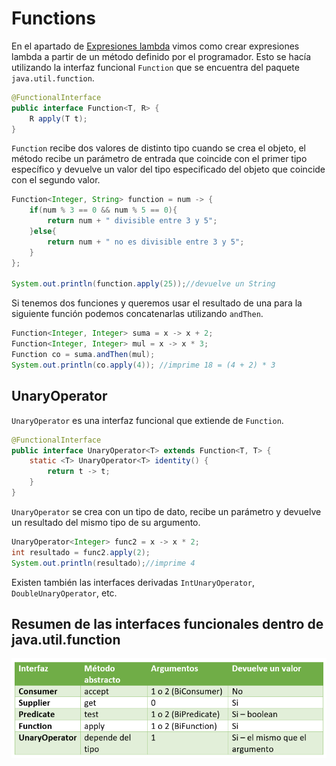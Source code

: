 # Functions

En el apartado de [Expresiones lambda](2lambda.md) vimos como crear expresiones lambda a partir de un método definido por el programador. Esto se hacía utilizando la interfaz funcional `Function` que se encuentra del paquete `java.util.function`.

```java
@FunctionalInterface
public interface Function<T, R> {
    R apply(T t);
}
```

`Function` recibe dos valores de distinto tipo cuando se crea el objeto, el método recibe un parámetro de entrada que coincide con el primer tipo específico y devuelve un valor del tipo especificado del objeto que coincide con el segundo valor.

```java
Function<Integer, String> function = num -> {
    if(num % 3 == 0 && num % 5 == 0){
        return num + " divisible entre 3 y 5";
    }else{
        return num + " no es divisible entre 3 y 5";
    }
};

System.out.println(function.apply(25));//devuelve un String
```

Si tenemos dos funciones y queremos usar el resultado de una para la siguiente función podemos concatenarlas utilizando `andThen`.

```java
Function<Integer, Integer> suma = x -> x + 2;
Function<Integer, Integer> mul = x -> x * 3;
Function co = suma.andThen(mul);
System.out.println(co.apply(4)); //imprime 18 = (4 + 2) * 3
```

## UnaryOperator

`UnaryOperator` es una interfaz funcional que extiende de `Function`.

```java
@FunctionalInterface
public interface UnaryOperator<T> extends Function<T, T> {
    static <T> UnaryOperator<T> identity() {
        return t -> t;
    }
}
```

`UnaryOperator` se crea con un tipo de dato, recibe un parámetro y devuelve un resultado del mismo tipo de su argumento.

```java
UnaryOperator<Integer> func2 = x -> x * 2;
int resultado = func2.apply(2);
System.out.println(resultado);//imprime 4
```

Existen también las interfaces derivadas `IntUnaryOperator`, `DoubleUnaryOperator`, etc.

## Resumen de las interfaces funcionales dentro de java.util.function

![Lambda](../img/ud7/7summary.png)
